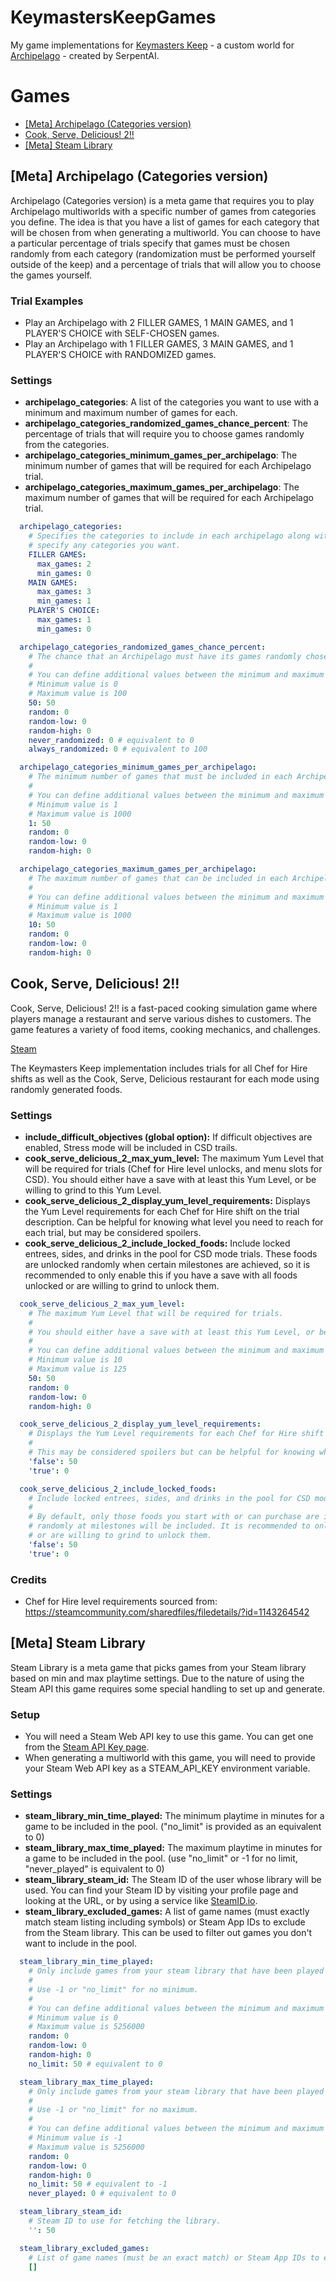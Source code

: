 # KeymastersKeepGames
My game implementations for [Keymasters Keep](https://github.com/SerpentAI/Archipelago/releases?q=keymaster&expanded=true) -
a custom world for [Archipelago](https://archipelago.gg/) - created by SerpentAI.

# Games
- [[Meta] Archipelago (Categories version)](#meta-archipelago-categories-version)
- [Cook, Serve, Delicious! 2!!](#cook-serve-delicious-2)
- [[Meta] Steam Library](#meta-steam-library)

## [Meta] Archipelago (Categories version)
Archipelago (Categories version) is a meta game that requires you to play Archipelago multiworlds with a specific
number of games from categories you define. The idea is that you have a list of games for each category that will be
chosen from when generating a multiworld. You can choose to have a particular percentage of trials specify that games
must be chosen randomly from each category (randomization must be performed yourself outside of the keep) and a 
percentage of trials that will allow you to choose the games yourself.

### Trial Examples
* Play an Archipelago with 2 FILLER GAMES, 1 MAIN GAMES, and 1 PLAYER'S CHOICE with SELF-CHOSEN games.
* Play an Archipelago with 1 FILLER GAMES, 3 MAIN GAMES, and 1 PLAYER'S CHOICE with RANDOMIZED games.

### Settings
* **archipelago_categories**: A list of the categories you want to use with a minimum and maximum number of games for each.
* **archipelago_categories_randomized_games_chance_percent**: The percentage of trials that will require you to choose games randomly from the categories.
* **archipelago_categories_minimum_games_per_archipelago**: The minimum number of games that will be required for each Archipelago trial.
* **archipelago_categories_maximum_games_per_archipelago**: The maximum number of games that will be required for each Archipelago trial.

```yaml
  archipelago_categories:
    # Specifies the categories to include in each archipelago along with their min and max number of games. You can
    # specify any categories you want.
    FILLER GAMES:
      max_games: 2
      min_games: 0
    MAIN GAMES:
      max_games: 3
      min_games: 1
    PLAYER'S CHOICE:
      max_games: 1
      min_games: 0

  archipelago_categories_randomized_games_chance_percent:
    # The chance that an Archipelago must have its games randomly chosen from each list.
    #
    # You can define additional values between the minimum and maximum values.
    # Minimum value is 0
    # Maximum value is 100
    50: 50
    random: 0
    random-low: 0
    random-high: 0
    never_randomized: 0 # equivalent to 0
    always_randomized: 0 # equivalent to 100

  archipelago_categories_minimum_games_per_archipelago:
    # The minimum number of games that must be included in each Archipelago.
    #
    # You can define additional values between the minimum and maximum values.
    # Minimum value is 1
    # Maximum value is 1000
    1: 50
    random: 0
    random-low: 0
    random-high: 0

  archipelago_categories_maximum_games_per_archipelago:
    # The maximum number of games that can be included in each Archipelago.
    #
    # You can define additional values between the minimum and maximum values.
    # Minimum value is 1
    # Maximum value is 1000
    10: 50
    random: 0
    random-low: 0
    random-high: 0
```

## Cook, Serve, Delicious! 2!!
Cook, Serve, Delicious! 2!! is a fast-paced cooking simulation game where players manage a restaurant and serve various dishes to customers. The game features a variety of food items, cooking mechanics, and challenges.

[Steam](https://store.steampowered.com/app/386620/Cook_Serve_Delicious_2/)

The Keymasters Keep implementation includes trials for all Chef for Hire shifts as well as the Cook, Serve, Delicious 
restaurant for each mode using randomly generated foods.

### Settings

* **include_difficult_objectives (global option):** If difficult objectives are enabled, Stress mode will be included in CSD trails.
* **cook_serve_delicious_2_max_yum_level:** The maximum Yum Level that will be required for trials (Chef for Hire level unlocks, 
and menu slots for CSD). You should either have a save with at least this Yum Level, or be willing to grind to this Yum Level.
* **cook_serve_delicious_2_display_yum_level_requirements:** Displays the Yum Level requirements for each Chef for Hire 
shift on the trial description. Can be helpful for knowing what level you need to reach for each trial, but may be considered spoilers.
* **cook_serve_delicious_2_include_locked_foods:** Include locked entrees, sides, and drinks in the pool for CSD mode trials.
These foods are unlocked randomly when certain milestones are achieved, so it is recommended to only enable this if you 
have a save with all foods unlocked or are willing to grind to unlock them.

```yaml
  cook_serve_delicious_2_max_yum_level:
    # The maximum Yum Level that will be required for trials.
    # 
    # You should either have a save with at least this Yum Level, or be willing to grind to this Yum Level.
    #
    # You can define additional values between the minimum and maximum values.
    # Minimum value is 10
    # Maximum value is 125
    50: 50
    random: 0
    random-low: 0
    random-high: 0

  cook_serve_delicious_2_display_yum_level_requirements:
    # Displays the Yum Level requirements for each Chef for Hire shift on the trial description.
    # 
    # This may be considered spoilers but can be helpful for knowing what level you need to reach for each trial.
    'false': 50
    'true': 0

  cook_serve_delicious_2_include_locked_foods:
    # Include locked entrees, sides, and drinks in the pool for CSD mode trials.
    # 
    # By default, only those foods you start with or can purchase are included, if you enable this option foods that are unlocked
    # randomly at milestones will be included. It is recommended to only enable this if you have a save with all foods unlocked
    # or are willing to grind to unlock them.
    'false': 50
    'true': 0
```

### Credits
- Chef for Hire level requirements sourced from: https://steamcommunity.com/sharedfiles/filedetails/?id=1143264542

## [Meta] Steam Library
Steam Library is a meta game that picks games from your Steam library based on min and max playtime settings. Due to the
nature of using the Steam API this game requires some special handling to set up and generate.

### Setup
* You will need a Steam Web API key to use this game. You can get one from the [Steam API Key page](https://steamcommunity.com/dev/apikey).
* When generating a multiworld with this game, you will need to provide your Steam Web API key as a STEAM_API_KEY environment variable.

### Settings

* **steam_library_min_time_played:** The minimum playtime in minutes for a game to be included in the pool. ("no_limit" is provided as an equivalent to 0)
* **steam_library_max_time_played:** The maximum playtime in minutes for a game to be included in the pool. (use "no_limit" or -1 for no limit, "never_played" is equivalent to 0)
* **steam_library_steam_id:** The Steam ID of the user whose library will be used. You can find your Steam ID by visiting your profile page and looking at the URL, or by using a service like [SteamID.io](https://steamid.io/).
* **steam_library_excluded_games:** A list of game names (must exactly match steam listing including symbols) or Steam App IDs to exclude from the Steam library. This can be used to filter out games you don't want to include in the pool.

```yaml
  steam_library_min_time_played:
    # Only include games from your steam library that have been played at least this many minutes.
    # 
    # Use -1 or "no_limit" for no minimum.
    #
    # You can define additional values between the minimum and maximum values.
    # Minimum value is 0
    # Maximum value is 5256000
    random: 0
    random-low: 0
    random-high: 0
    no_limit: 50 # equivalent to 0

  steam_library_max_time_played:
    # Only include games from your steam library that have been played at most this many minutes.
    # 
    # Use -1 or "no_limit" for no maximum.
    #
    # You can define additional values between the minimum and maximum values.
    # Minimum value is -1
    # Maximum value is 5256000
    random: 0
    random-low: 0
    random-high: 0
    no_limit: 50 # equivalent to -1
    never_played: 0 # equivalent to 0

  steam_library_steam_id:
    # Steam ID to use for fetching the library.
    '': 50

  steam_library_excluded_games:
    # List of game names (must be an exact match) or Steam App IDs to exclude from the Steam library.
    []
```